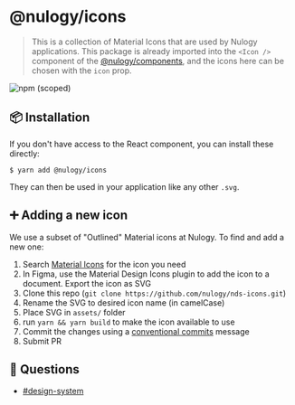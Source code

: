 # @nulogy/icons

> This is a collection of Material Icons that are used by Nulogy applications. This package is already imported into the `<Icon />` component of the [@nulogy/components](https://github.com/nulogy/design-system/tree/master/components), and the icons here can be chosen with the `icon` prop.

![npm (scoped)](https://img.shields.io/npm/v/@nulogy/css.svg)

## 📦 Installation

If you don't have access to the React component, you can install these directly:

`$ yarn add @nulogy/icons`

They can then be used in your application like any other `.svg`.

## ➕ Adding a new icon

We use a subset of "Outlined" Material icons at Nulogy. To find and add a new one:

1. Search [Material Icons](https://material.io/resources/icons/) for the icon you need
2. In Figma, use the Material Design Icons plugin to add the icon to a document. Export the icon as SVG
3. Clone this repo (`git clone https://github.com/nulogy/nds-icons.git`)
4. Rename the SVG to desired icon name (in camelCase)
5. Place SVG in `assets/` folder
6. run `yarn && yarn build` to make the icon available to use
7. Commit the changes using a [conventional commits](https://www.conventionalcommits.org/en/v1.0.0/) message
8. Submit PR

## 💬 Questions

- [#design-system](slack://channel?team=T024N2KKA&id=CBAFQ4X7X)
